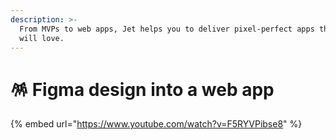 ```yaml
---
description: >-
  From MVPs to web apps, Jet helps you to deliver pixel-perfect apps that users
  will love.
---
```


# 🪅 Figma design into a web app

{% embed url="https://www.youtube.com/watch?v=F5RYVPibse8" %}
